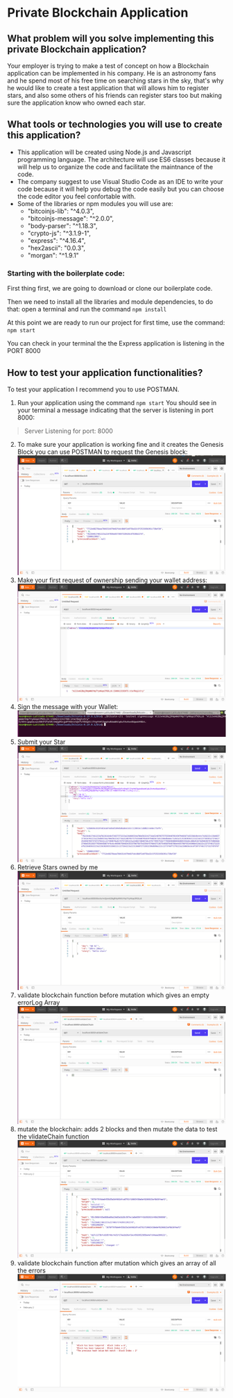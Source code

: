 # Private Blockchain Application

## What problem will you solve implementing this private Blockchain application?

Your employer is trying to make a test of concept on how a Blockchain application can be implemented in his company.
He is an astronomy fans and he spend most of his free time on searching stars in the sky, that's why he would like
to create a test application that will allows him to register stars, and also some others of his friends can register stars
too but making sure the application know who owned each star.

## What tools or technologies you will use to create this application?

- This application will be created using Node.js and Javascript programming language. The architecture will use ES6 classes
because it will help us to organize the code and facilitate the maintnance of the code.
- The company suggest to use Visual Studio Code as an IDE to write your code because it will help you debug the code easily
but you can choose the code editor you feel confortable with.
- Some of the libraries or npm modules you will use are:
    - "bitcoinjs-lib": "^4.0.3",
    - "bitcoinjs-message": "^2.0.0",
    - "body-parser": "^1.18.3",
    - "crypto-js": "^3.1.9-1",
    - "express": "^4.16.4",
    - "hex2ascii": "0.0.3",
    - "morgan": "^1.9.1"


### Starting with the boilerplate code:

First thing first, we are going to download or clone our boilerplate code.

Then we need to install all the libraries and module dependencies, to do that: open a terminal and run the command `npm install`

At this point we are ready to run our project for first time, use the command: `npm start`

You can check in your terminal the the Express application is listening in the PORT 8000

## How to test your application functionalities?

To test your application I recommend you to use POSTMAN.

1. Run your application using the command `npm start`
You should see in your terminal a message indicating that the server is listening in port 8000:
> Server Listening for port: 8000

2. To make sure your application is working fine and it creates the Genesis Block you can use POSTMAN to request the Genesis block:
    ![Request: http://localhost:8000/block/0 ](screenshots/request-genesis.png)
3. Make your first request of ownership sending your wallet address:
    ![Request: http://localhost:8000/requestValidation ](screenshots/request-ownership.png)
4. Sign the message with your Wallet:
    ![Use the Wallet to sign a message](screenshots/sign-message.png)
5. Submit your Star
     ![Request: http://localhost:8000/submitstar](screenshots/submit-star.png)
6. Retrieve Stars owned by me
    ![Request: http://localhost:8000/blocks/<WALLET_ADDRESS>](screenshots/retrieve-stars.png)
7. validate blockchain function before mutation which gives an empty errorLog Array
    ![Request: http://localhost:8000/validateChain](screenshots/validate-chain-1.png)
8. mutate the blockchain: adds 2 blocks and then mutate the data to test the vlidateChain function  
    ![Request: http://localhost:8000/mutateChain](screenshots/mutate-chain.png)
9. validate blockchain function after mutation which gives an array of all the errors
    ![Request: http://localhost:8000/validateChain](screenshots/validate-chain-2.png)